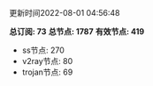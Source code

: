 更新时间2022-08-01 04:56:48

**总订阅: 73**
**总节点: 1787**
**有效节点: 419**
- ss节点: 270
- v2ray节点: 80
- trojan节点: 69
